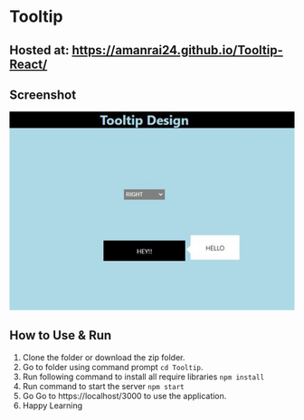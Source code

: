 # Tooltip

## Hosted at: https://amanrai24.github.io/Tooltip-React/

## Screenshot

![Tootltip](/image/Design.JPG)

## How to Use & Run
1. Clone the folder or download the zip folder.
2. Go to folder using command prompt `cd Tooltip`.
3. Run following command to install all require libraries `npm install`
4. Run command to start the server `npm start`
5. Go Go to https://localhost/3000 to use the application.
6. Happy Learning